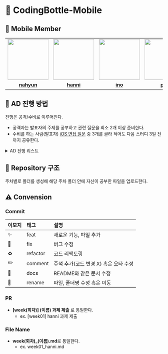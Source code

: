 # 📱 CodingBottle-Mobile

## 💖 Mobile Member

<table>
 <tr>
    <td align="center"><a href="https://github.com/Surviveyeomi"><img src="https://avatars.githubusercontent.com/u/108610989?v=4" width="130px;" alt=""></a></td>
    <td align="center"><a href="https://github.com/hanni66"><img src="https://avatars.githubusercontent.com/u/72500673?v=4" width="130px;" alt=""></a></td>
    <td align="center"><a href="https://github.com/inhomun"><img src="https://avatars.githubusercontent.com/u/101095144?v=4" width="130px;" alt=""></a></td>
    <td align="center"><a href="https://github.com/ParkSY0919"><img src="https://avatars.githubusercontent.com/u/114901417?v=4" width="130px;" alt=""></a></td>
    <td align="center"><a href="https://github.com/devpark435"><img src="https://avatars.githubusercontent.com/u/112539563?v=4" width="130px;" alt=""></a></td>
    <td align="center"><a href="https://github.com/0420yun"><img src="https://avatars.githubusercontent.com/u/90887498?v=4" width="130px;" alt=""></a></td>
  </tr>
  <tr>
    <td align="center"><a href="https://github.com/Surviveyeomi"><b>nahyun</b></a></td>
    <td align="center"><a href="https://github.com/hanni66"><b>hanni</b></a></td>
    <td align="center"><a href="https://github.com/inhomun"><b>ino</b></a></td>
    <td align="center"><a href="https://github.com/ParkSY0919"><b>psy</b></a></td>
    <td align="center"><a href="https://github.com/devpark435"><b>hyunryeol</b></a></td>
    <td align="center"><a href="https://github.com/0420yun"><b>rosé</b></a></td>
  </tr>
  </table>

## 🌟 AD 진행 방법

진행은 공격/수비로 이루어진다.

- 공격자는 발표자의 주제를 공부하고 관련 질문을 최소 2개 이상 준비한다.
- 수비를 하는 사람(발표자) [iOS 면접 질문](https://github.com/JeaSungLEE/iOSInterviewquestions) 중 3개를 골라 적어도 다음 스터디 3일 전까지 공유한다.
<details>
<summary>AD 진행 리스트</summary>
<div markdown="1">

[week01](https://github.com/codingBottle/codingBottle-MOBILE/blob/main/week01/week01_question.md)

[week02](https://github.com/codingBottle/codingBottle-MOBILE/blob/main/week02/week02_question.md)

[week03](https://github.com/codingBottle/codingBottle-MOBILE/blob/main/week03/week03_question.md)

[week04](https://github.com/codingBottle/codingBottle-MOBILE/blob/main/week04/week04_question.md)

[week05](https://github.com/codingBottle/codingBottle-MOBILE/blob/main/week05/week05_question.md)

[week06](https://github.com/codingBottle/codingBottle-MOBILE/blob/main/week06/week06_question.md)

[week07](https://github.com/codingBottle/codingBottle-MOBILE/blob/main/week07/week07_question.md)

[week08](https://github.com/codingBottle/codingBottle-MOBILE/blob/main/week08/week08_question.md)

</div>
</details>

## 🛟 Repository 구조

주차별로 폴더를 생성해 해당 주차 폴더 안에 자신이 공부한 파일을 업로드한다.

## ⚠️ Convension

### Commit

| 이모지 | 태그     | 설명                                  |
| :----- | :------- | :------------------------------------ |
| ✨     | feat     | 새로운 기능, 파일 추가                |
| 🐛     | fix      | 버그 수정                             |
| ♻️     | refactor | 코드 리팩토링                         |
| ✏️     | comment  | 주석 추가(코드 변경 X) 혹은 오타 수정 |
| 📝     | docs     | README와 같은 문서 수정               |
| 🚚     | rename   | 파일, 폴더명 수정 혹은 이동           |

### PR

- **[week(회차)] (이름) 과제 제출** 로 통일한다.
  - ex. [week01] hanni 과제 제출

### File Name

- **week(회차)\_(이름).md**로 통일한다.
  - ex. week01_hanni.md
